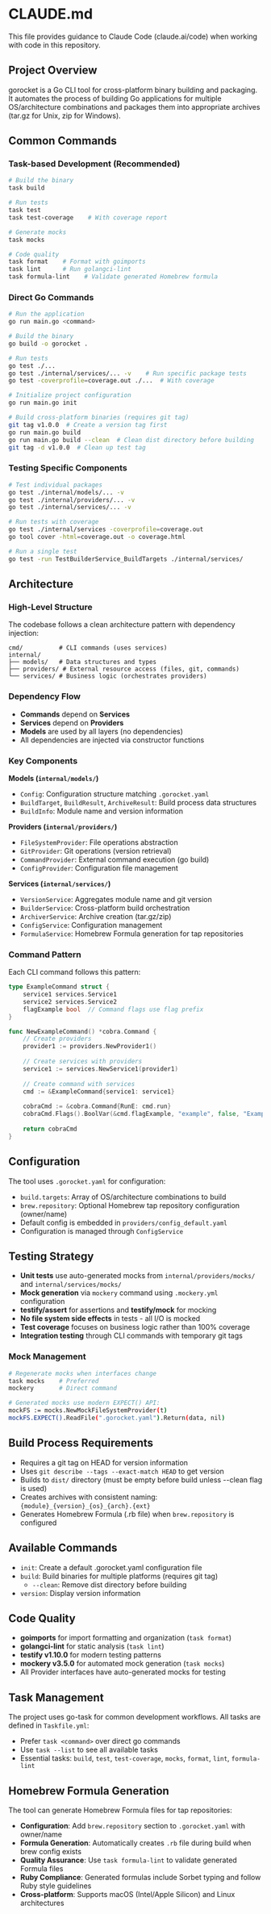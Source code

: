 # CLAUDE.md

This file provides guidance to Claude Code (claude.ai/code) when working with code in this repository.

## Project Overview

gorocket is a Go CLI tool for cross-platform binary building and packaging. It automates the process of building Go applications for multiple OS/architecture combinations and packages them into appropriate archives (tar.gz for Unix, zip for Windows).

## Common Commands

### Task-based Development (Recommended)
```bash
# Build the binary
task build

# Run tests
task test
task test-coverage    # With coverage report

# Generate mocks
task mocks

# Code quality
task format    # Format with goimports
task lint      # Run golangci-lint
task formula-lint    # Validate generated Homebrew formula
```

### Direct Go Commands
```bash
# Run the application
go run main.go <command>

# Build the binary
go build -o gorocket .

# Run tests
go test ./...
go test ./internal/services/... -v    # Run specific package tests
go test -coverprofile=coverage.out ./...  # With coverage

# Initialize project configuration
go run main.go init

# Build cross-platform binaries (requires git tag)
git tag v1.0.0  # Create a version tag first
go run main.go build
go run main.go build --clean  # Clean dist directory before building
git tag -d v1.0.0  # Clean up test tag
```

### Testing Specific Components
```bash
# Test individual packages
go test ./internal/models/... -v
go test ./internal/providers/... -v
go test ./internal/services/... -v

# Run tests with coverage
go test ./internal/services -coverprofile=coverage.out
go tool cover -html=coverage.out -o coverage.html

# Run a single test
go test -run TestBuilderService_BuildTargets ./internal/services/
```

## Architecture

### High-Level Structure
The codebase follows a clean architecture pattern with dependency injection:

```
cmd/          # CLI commands (uses services)
internal/
├── models/   # Data structures and types
├── providers/ # External resource access (files, git, commands)
└── services/ # Business logic (orchestrates providers)
```

### Dependency Flow
- **Commands** depend on **Services**
- **Services** depend on **Providers** 
- **Models** are used by all layers (no dependencies)
- All dependencies are injected via constructor functions

### Key Components

**Models (`internal/models/`)**
- `Config`: Configuration structure matching `.gorocket.yaml`
- `BuildTarget`, `BuildResult`, `ArchiveResult`: Build process data structures
- `BuildInfo`: Module name and version information

**Providers (`internal/providers/`)**
- `FileSystemProvider`: File operations abstraction
- `GitProvider`: Git operations (version retrieval)
- `CommandProvider`: External command execution (go build)
- `ConfigProvider`: Configuration file management

**Services (`internal/services/`)**
- `VersionService`: Aggregates module name and git version
- `BuilderService`: Cross-platform build orchestration
- `ArchiverService`: Archive creation (tar.gz/zip)
- `ConfigService`: Configuration management
- `FormulaService`: Homebrew Formula generation for tap repositories

### Command Pattern
Each CLI command follows this pattern:
```go
type ExampleCommand struct {
    service1 services.Service1
    service2 services.Service2
    flagExample bool  // Command flags use flag prefix
}

func NewExampleCommand() *cobra.Command {
    // Create providers
    provider1 := providers.NewProvider1()
    
    // Create services with providers
    service1 := services.NewService1(provider1)
    
    // Create command with services
    cmd := &ExampleCommand{service1: service1}
    
    cobraCmd := &cobra.Command{RunE: cmd.run}
    cobraCmd.Flags().BoolVar(&cmd.flagExample, "example", false, "Example flag")
    
    return cobraCmd
}
```

## Configuration

The tool uses `.gorocket.yaml` for configuration:
- `build.targets`: Array of OS/architecture combinations to build
- `brew.repository`: Optional Homebrew tap repository configuration (owner/name)
- Default config is embedded in `providers/config_default.yaml`
- Configuration is managed through `ConfigService`

## Testing Strategy

- **Unit tests** use auto-generated mocks from `internal/providers/mocks/` and `internal/services/mocks/`
- **Mock generation** via `mockery` command using `.mockery.yml` configuration
- **testify/assert** for assertions and **testify/mock** for mocking
- **No file system side effects** in tests - all I/O is mocked
- **Test coverage** focuses on business logic rather than 100% coverage
- **Integration testing** through CLI commands with temporary git tags

### Mock Management
```bash
# Regenerate mocks when interfaces change
task mocks    # Preferred
mockery       # Direct command

# Generated mocks use modern EXPECT() API:
mockFS := mocks.NewMockFileSystemProvider(t)
mockFS.EXPECT().ReadFile(".gorocket.yaml").Return(data, nil)
```

## Build Process Requirements

- Requires a git tag on HEAD for version information
- Uses `git describe --tags --exact-match HEAD` to get version
- Builds to `dist/` directory (must be empty before build unless --clean flag is used)
- Creates archives with consistent naming: `{module}_{version}_{os}_{arch}.{ext}`
- Generates Homebrew Formula (.rb file) when `brew.repository` is configured

## Available Commands

- `init`: Create a default .gorocket.yaml configuration file
- `build`: Build binaries for multiple platforms (requires git tag)
  - `--clean`: Remove dist directory before building
- `version`: Display version information

## Code Quality

- **goimports** for import formatting and organization (`task format`)
- **golangci-lint** for static analysis (`task lint`)
- **testify v1.10.0** for modern testing patterns
- **mockery v3.5.0** for automated mock generation (`task mocks`)
- All Provider interfaces have auto-generated mocks for testing

## Task Management

The project uses go-task for common development workflows. All tasks are defined in `Taskfile.yml`:
- Prefer `task <command>` over direct go commands
- Use `task --list` to see all available tasks
- Essential tasks: `build`, `test`, `test-coverage`, `mocks`, `format`, `lint`, `formula-lint`

## Homebrew Formula Generation

The tool can generate Homebrew Formula files for tap repositories:

- **Configuration**: Add `brew.repository` section to `.gorocket.yaml` with owner/name
- **Formula Generation**: Automatically creates `.rb` file during build when brew config exists
- **Quality Assurance**: Use `task formula-lint` to validate generated Formula files
- **Ruby Compliance**: Generated formulas include Sorbet typing and follow Ruby style guidelines
- **Cross-platform**: Supports macOS (Intel/Apple Silicon) and Linux architectures